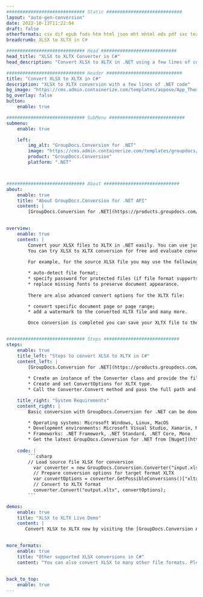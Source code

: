 ```yaml
---
############################# Static ############################
layout: "auto-gen-conversion"
date: 2022-10-13T11:22:04
draft: false
otherformats: csv dif epub fods htm html json mht mhtml ods pdf sxc tex tsv xlam xls xlsb xlsm xlsx xlt xltm xltx xml xps
breadcrumb: XLSX to XLTX in C#

############################# Head ############################
head_title: "XLSX to XLTX Converter in C#"
head_description: "Convert XLSX to XLTX in .NET using a few lines of code. Use the GroupDocs Document Conversion API to convert over 160 file formats."

############################# Header ############################
title: "Convert XLSX to XLTX in C#"
description: "XLSX to XLTX conversion with a few lines of .NET code"
bg_image: "https://cms.admin.containerize.com/templates/aspose/App_Themes/V3/images/bg/header1.png"
bg_overlay: false
button:
    enable: true

############################# SubMenu ############################
submenu:
    enable: true

    left:
        img_alt: "GroupDocs.Conversion for .NET"
        image: "https://cms.admin.containerize.com/templates/groupdocs/images/product-logos/90x90-noborder/groupdocs-conversion-net.png"
        product: "GroupDocs.Conversion"
        platform: ".NET"



############################# About ############################
about:
    enable: true
    title: "About GroupDocs.Conversion for .NET API"
    content: |
        [GroupDocs.Conversion for .NET](https://products.groupdocs.com/conversion/net/) can be used to convert Microsoft Word, Excel, PowerPoint, PDF, Visio and other formats. GroupDocs.Conversion is a standalone API that is suitable for back-end and internal systems where high performance is required. It does not depend on any software such as Microsoft or Open Office.
    

overview:
    enable: true
    content: |
        Convert your XLSX files to XLTX in .NET easily. You can use just a couple of C# code lines in any platform of your choice like - Windows, Linux, macOS.
        You can try XLSX to XLTX conversion for free and evaluate conversion results quality.  Along with simple file conversion scenarios you can try more advanced options for loading source XLSX file and for saving output XLTX result. 
        
        For example, for the source XLSX file you may use the following load options:

        * auto-detect file format;
        * specify password for protected files (if file format supports it);
        * replace missing fonts to preserve document appearance.
        
        There are also advanced convert options for the XLTX file:

        * convert specific document page or page range;
        * add a watermark to the converted XLTX file and many more.

        Once conversion is completed you can save your XLTX file to the local file path or any third-party storage like FTP, Amazon S3, Google Drive, Dropbox etc. Please note - to convert XLSX to XLTX there is no need for any additional software installed - like MS Office, Open Office, Adobe Acrobat Reader etc.


############################# Steps ############################
steps:
    enable: true
    title_left: "Steps to convert XLSX to XLTX in C#"
    content_left: |
        [GroupDocs.Conversion for .NET](https://products.groupdocs.com/conversion/net/) makes it easy for developers to convert a XLSX file to XLTX with a few lines of code.
        
        * Create an instance of the Converter class and provide the file XLSX with the full path
        * Create and set ConvertOptions for XLTX type.
        * Call the Converter.Convert method and pass the full path and format (XLTX) as a parameter

    title_right: "System Requirements"
    content_right: |
        Basic conversion with GroupDocs.Conversion for .NET can be done in just a few simple steps. Our APIs are supported on all major platforms and operating systems. Before executing the code below, make sure you have the following prerequisites installed on your system.

        * Operating systems: Microsoft Windows, Linux, MacOS
        * Development environments: Microsoft Visual Studio, Xamarin, MonoDevelop
        * Frameworks: .NET Framework, .NET Standard, .NET Core, Mono
        * Get the latest GroupDocs.Conversion for .NET from [Nuget](https://www.nuget.org/packages/groupdocs.conversion)
         
    code: |
        ```csharp    
        // Load source file XLSX for conversion
          var converter = new GroupDocs.Conversion.Converter("input.xlsx");
          // Prepare conversion options for target format XLTX
          var convertOptions = converter.GetPossibleConversions()["xltx"].ConvertOptions;
          // Convert to XLTX format
          converter.Convert("output.xltx", convertOptions);
        ```

demos:
    enable: true
    title: "XLSX to XLTX Live Demo"
    content: |
       Convert XLSX to XLTX now by visiting the [GroupDocs.Conversion App](https://products.groupdocs.app/conversion/family) website. Online demo has the following advantages
          

more_formats:
    enable: true
    title: "Other supported XLSX conversions in C#"
    content: "You can also convert XLSX to many other file formats. Please see the list below."
       
       
back_to_top:
    enable: true
---
```

